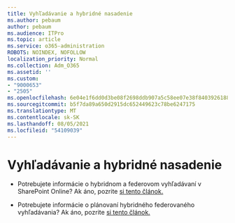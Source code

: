 ```yaml
---
title: Vyhľadávanie a hybridné nasadenie
ms.author: pebaum
author: pebaum
ms.audience: ITPro
ms.topic: article
ms.service: o365-administration
ROBOTS: NOINDEX, NOFOLLOW
localization_priority: Normal
ms.collection: Adm_O365
ms.assetid: ''
ms.custom:
- "9000653"
- "2505"
ms.openlocfilehash: 6e04e1f6dd0d3be08f2698ddb907a5c58ee07e38f8403926188006f799537026
ms.sourcegitcommit: b5f7da89a650d2915dc652449623c78be6247175
ms.translationtype: MT
ms.contentlocale: sk-SK
ms.lasthandoff: 08/05/2021
ms.locfileid: "54109039"
---
```

# <a name="search-and-hybrid"></a>Vyhľadávanie a hybridné nasadenie

- Potrebujete informácie o hybridnom a federovom vyhľadávaní v SharePoint Online? Ak áno, pozrite [si tento článok.](https://docs.microsoft.com/sharepoint/hybrid/hybrid-search-in-sharepoint)

- Potrebujete informácie o plánovaní hybridného federovaného vyhľadávania?  Ak áno, pozrite [si tento článok.](https://docs.microsoft.com/sharepoint/hybrid/plan-hybrid-federated-search)



